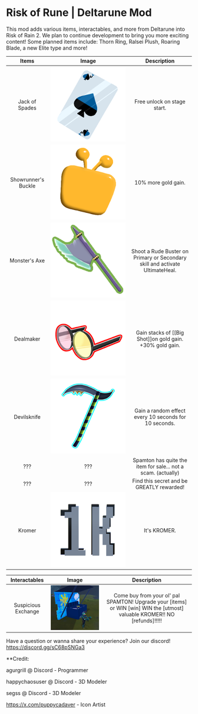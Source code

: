 # Risk of Rune | Deltarune Mod

This mod adds various items, interactables, and more from Deltarune into Risk of Rain 2.
We plan to continue development to bring you more exciting content!
Some planned items include: Thorn Ring, Ralsei Plush, Roaring Blade, a new Elite type and more!

| Items | Image    | Description    |
| :---:   | :---: | :---: |
| Jack of Spades | ![alt text](https://github.com/AGUrGrill/Risk-of-Rune-DeltaruneMod/blob/master/DeltaruneMod/Images/lancer_card_icon.png?raw=true)   | Free unlock on stage start.   |
| Showrunner's Buckle | ![alt text](https://github.com/AGUrGrill/Risk-of-Rune-DeltaruneMod/blob/master/DeltaruneMod/Images/tenna_buckle_icon.png?raw=true)   | 10% more gold gain.   |
| Monster's Axe | ![alt text](https://github.com/AGUrGrill/Risk-of-Rune-DeltaruneMod/blob/master/DeltaruneMod/Images/susie_axe_icon%201.png?raw=true)   | Shoot a Rude Buster on Primary or Secondary skill and activate UltimateHeal.   |
| Dealmaker | ![alt text](https://github.com/AGUrGrill/Risk-of-Rune-DeltaruneMod/blob/master/DeltaruneMod/Images/big_shot_icon.png?raw=true)   | Gain stacks of [[Big Shot]]on gold gain. +30% gold gain.   |
| Devilsknife | ![alt text](https://github.com/AGUrGrill/Risk-of-Rune-DeltaruneMod/blob/master/DeltaruneMod/Images/devils_knife_icon.png?raw=true)   | Gain a random effect every 10 seconds for 10 seconds.   |
| ??? | ???   | Spamton has quite the item for sale... not a scam. (actually)   |
| ??? | ???   | Find this secret and be GREATLY rewarded!   |
| Kromer | ![alt text](https://github.com/AGUrGrill/Risk-of-Rune-DeltaruneMod/blob/master/DeltaruneMod/Images/kromer.png?raw=true)   | It's KROMER.   |

| Interactables | Image    | Description    |
| :---:   | :---: | :---: |
| Suspicious Exchange | ![alt text](https://github.com/AGUrGrill/Risk-of-Rune-DeltaruneMod/blob/master/DeltaruneMod/Images/sus.png?raw=true)   | Come buy from your ol' pal SPAMTON! Upgrade your [items] or WIN [win] WIN the [utmost] valuable KROMER!! NO [refunds]!!!!!   |


Have a question or wanna share your experience? Join our discord! https://discord.gg/sC68pSNGa3


**Credit:

agurgrill @ Discord - Programmer

happychaosuser @ Discord - 3D Modeler

segss @ Discord - 3D Modeler

https://x.com/puppycadaver - Icon Artist



